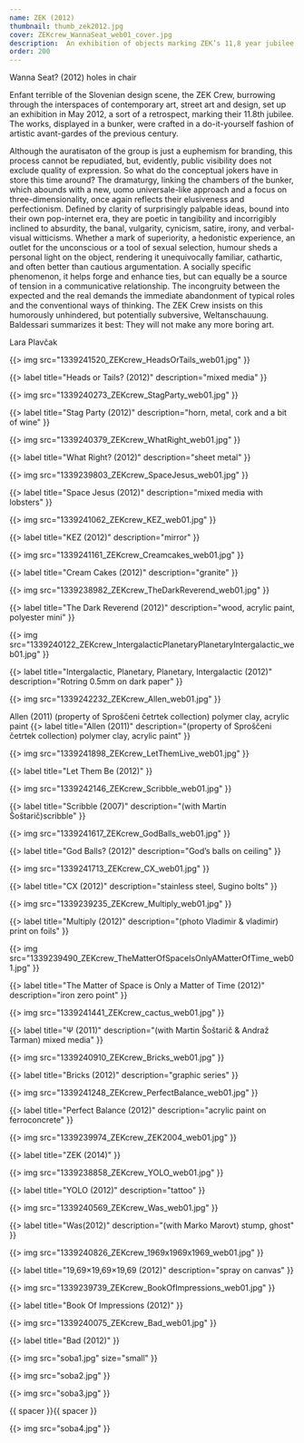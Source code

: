 ```yaml
---
name: ZEK (2012)
thumbnail: thumb_zek2012.jpg
cover: ZEKcrew_WannaSeat_web01_cover.jpg
description:  An exhibition of objects marking ZEK’s 11,8 year jubilee (Abandoned bomb shelter, Ljubljana / 2012)
order: 200
---
```


Wanna Seat? (2012)
holes in chair

Enfant terrible of the Slovenian design scene, the ZEK Crew, burrowing through the interspaces of contemporary art, street art and design, set up an exhibition in May 2012, a sort of a retrospect, marking their 11.8th jubilee. The works, displayed in a bunker, were crafted in a do-it-yourself fashion of artistic avant-gardes of the previous century.

Although the auratisaton of the group is just a euphemism for branding, this process cannot be repudiated, but, evidently, public visibility does not exclude quality of expression. So what do the conceptual jokers have in store this time around? The dramaturgy, linking the chambers of the bunker, which abounds with a new, uomo universale-like approach and a focus on three-dimensionality, once again reflects their elusiveness and perfectionism. Defined by clarity of surprisingly palpable ideas, bound into their own pop-internet era, they are poetic in tangibility and incorrigibly inclined to absurdity, the banal, vulgarity, cynicism, satire, irony, and verbal-visual witticisms. Whether a mark of superiority, a hedonistic experience, an outlet for the unconscious or a tool of sexual selection, humour sheds a personal light on the object, rendering it unequivocally familiar, cathartic, and often better than cautious argumentation. A socially specific phenomenon, it helps forge and enhance ties, but can equally be a source of tension in a communicative relationship. The incongruity between the expected and the real demands the immediate abandonment of typical roles and the conventional ways of thinking. The ZEK Crew insists on this humorously unhindered, but potentially subversive, Weltanschauung. Baldessari summarizes it best: They will not make any more boring art.

Lara Plavčak


{{> img src="1339241520_ZEKcrew_HeadsOrTails_web01.jpg" }}

{{> label title="Heads or Tails? (2012)" description="mixed media" }}

{{> img src="1339240273_ZEKcrew_StagParty_web01.jpg" }}

{{> label title="Stag Party (2012)" description="horn, metal, cork and a bit of wine" }}

{{> img src="1339240379_ZEKcrew_WhatRight_web01.jpg" }}

{{> label title="What Right? (2012)" description="sheet metal" }}

{{> img src="1339239803_ZEKcrew_SpaceJesus_web01.jpg" }}

{{> label title="Space Jesus (2012)" description="mixed media with lobsters" }}

{{> img src="1339241062_ZEKcrew_KEZ_web01.jpg" }}

{{> label title="KEZ (2012)" description="mirror" }}

{{> img src="1339241161_ZEKcrew_Creamcakes_web01.jpg" }}

{{> label title="Cream Cakes (2012)" description="granite" }}

{{> img src="1339238982_ZEKcrew_TheDarkReverend_web01.jpg" }}

{{> label title="The Dark Reverend (2012)" description="wood, acrylic paint, polyester mini" }}

{{> img src="1339240122_ZEKcrew_IntergalacticPlanetaryPlanetaryIntergalactic_web01.jpg" }}

{{> label title="Intergalactic, Planetary, Planetary, Intergalactic (2012)" description="Rotring 0.5mm on dark paper" }}

{{> img src="1339242232_ZEKcrew_Allen_web01.jpg" }}

Allen (2011)
(property of Sproščeni četrtek collection) polymer clay, acrylic paint
{{> label title="Allen (2011)" description="(property of Sproščeni četrtek collection) polymer clay, acrylic paint" }}

{{> img src="1339241898_ZEKcrew_LetThemLive_web01.jpg" }}

{{> label title="Let Them Be (2012)" }}

{{> img src="1339242146_ZEKcrew_Scribble_web01.jpg" }}

{{> label title="Scribble (2007)" description="(with Martin Šoštarič)scribble" }}

{{> img src="1339241617_ZEKcrew_GodBalls_web01.jpg" }}

{{> label title="God Balls? (2012)" description="God’s balls on ceiling" }}

{{> img src="1339241713_ZEKcrew_CX_web01.jpg" }}

{{> label title="CX (2012)" description="stainless steel, Sugino bolts" }}

{{> img src="1339239235_ZEKcrew_Multiply_web01.jpg" }}

{{> label title="Multiply (2012)" description="(photo Vladimir & vladimir) print on foils" }}

{{> img src="1339239490_ZEKcrew_TheMatterOfSpaceIsOnlyAMatterOfTime_web01.jpg" }}

{{> label title="The Matter of Space is Only a Matter of Time (2012)" description="iron zero point" }}

{{> img src="1339241441_ZEKcrew_cactus_web01.jpg" }}

{{> label title="Ψ (2011)" description="(with Martin Šoštarič & Andraž Tarman) mixed media" }}

{{> img src="1339240910_ZEKcrew_Bricks_web01.jpg" }}

{{> label title="Bricks (2012)" description="graphic series" }}

{{> img src="1339241248_ZEKcrew_PerfectBalance_web01.jpg" }}

{{> label title="Perfect Balance (2012)" description="acrylic paint on ferroconcrete" }}

{{> img src="1339239974_ZEKcrew_ZEK2004_web01.jpg" }}

{{> label title="ZEK (2014)" }}

{{> img src="1339238858_ZEKcrew_YOLO_web01.jpg" }}

{{> label title="YOLO (2012)" description="tattoo" }}

{{> img src="1339240569_ZEKcrew_Was_web01.jpg" }}

{{> label title="Was(2012)" description="(with Marko Marovt) stump, ghost" }}

{{> img src="1339240826_ZEKcrew_1969x1969x1969_web01.jpg" }}

{{> label title="19,69×19,69×19,69 (2012)" description="spray on canvas" }}

{{> img src="1339239739_ZEKcrew_BookOfImpressions_web01.jpg" }}

{{> label title="Book Of Impressions (2012)" }}

{{> img src="1339240075_ZEKcrew_Bad_web01.jpg" }}

{{> label title="Bad (2012)" }}

{{> img src="soba1.jpg" size="small" }}

{{> img src="soba2.jpg" }}

{{> img src="soba3.jpg" }}

{{ spacer }}{{ spacer }}

{{> img src="soba4.jpg" }}





